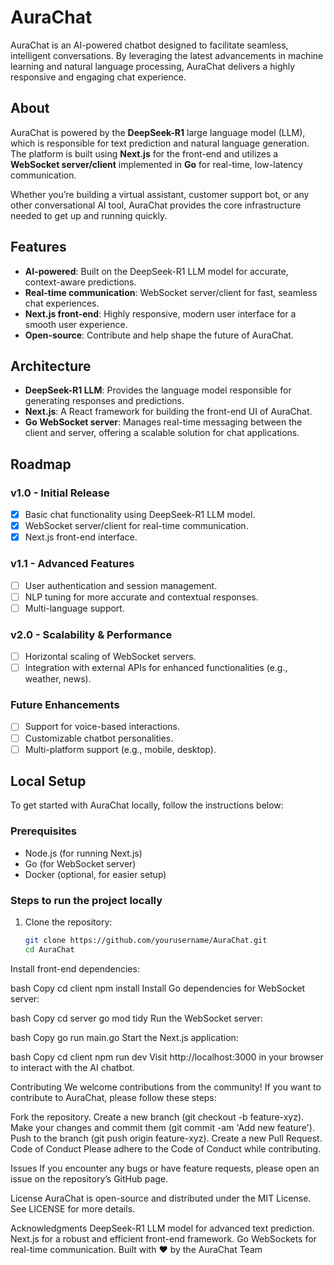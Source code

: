 # AuraChat

AuraChat is an AI-powered chatbot designed to facilitate seamless, intelligent conversations. By leveraging the latest advancements in machine learning and natural language processing, AuraChat delivers a highly responsive and engaging chat experience. 

## About

AuraChat is powered by the **DeepSeek-R1** large language model (LLM), which is responsible for text prediction and natural language generation. The platform is built using **Next.js** for the front-end and utilizes a **WebSocket server/client** implemented in **Go** for real-time, low-latency communication.

Whether you’re building a virtual assistant, customer support bot, or any other conversational AI tool, AuraChat provides the core infrastructure needed to get up and running quickly.

## Features

- **AI-powered**: Built on the DeepSeek-R1 LLM model for accurate, context-aware predictions.
- **Real-time communication**: WebSocket server/client for fast, seamless chat experiences.
- **Next.js front-end**: Highly responsive, modern user interface for a smooth user experience.
- **Open-source**: Contribute and help shape the future of AuraChat.

## Architecture

- **DeepSeek-R1 LLM**: Provides the language model responsible for generating responses and predictions.
- **Next.js**: A React framework for building the front-end UI of AuraChat.
- **Go WebSocket server**: Manages real-time messaging between the client and server, offering a scalable solution for chat applications.

## Roadmap

### v1.0 - Initial Release
- [x] Basic chat functionality using DeepSeek-R1 LLM model.
- [x] WebSocket server/client for real-time communication.
- [x] Next.js front-end interface.

### v1.1 - Advanced Features
- [ ] User authentication and session management.
- [ ] NLP tuning for more accurate and contextual responses.
- [ ] Multi-language support.

### v2.0 - Scalability & Performance
- [ ] Horizontal scaling of WebSocket servers.
- [ ] Integration with external APIs for enhanced functionalities (e.g., weather, news).

### Future Enhancements
- [ ] Support for voice-based interactions.
- [ ] Customizable chatbot personalities.
- [ ] Multi-platform support (e.g., mobile, desktop).

## Local Setup

To get started with AuraChat locally, follow the instructions below:

### Prerequisites
- Node.js (for running Next.js)
- Go (for WebSocket server)
- Docker (optional, for easier setup)

### Steps to run the project locally
1. Clone the repository:
   ```bash
   git clone https://github.com/yourusername/AuraChat.git
   cd AuraChat
Install front-end dependencies:

bash
Copy
cd client
npm install
Install Go dependencies for WebSocket server:

bash
Copy
cd server
go mod tidy
Run the WebSocket server:

bash
Copy
go run main.go
Start the Next.js application:

bash
Copy
cd client
npm run dev
Visit http://localhost:3000 in your browser to interact with the AI chatbot.

Contributing
We welcome contributions from the community! If you want to contribute to AuraChat, please follow these steps:

Fork the repository.
Create a new branch (git checkout -b feature-xyz).
Make your changes and commit them (git commit -am 'Add new feature').
Push to the branch (git push origin feature-xyz).
Create a new Pull Request.
Code of Conduct
Please adhere to the Code of Conduct while contributing.

Issues
If you encounter any bugs or have feature requests, please open an issue on the repository’s GitHub page.

License
AuraChat is open-source and distributed under the MIT License. See LICENSE for more details.

Acknowledgments
DeepSeek-R1 LLM model for advanced text prediction.
Next.js for a robust and efficient front-end framework.
Go WebSockets for real-time communication.
Built with ❤️ by the AuraChat Team